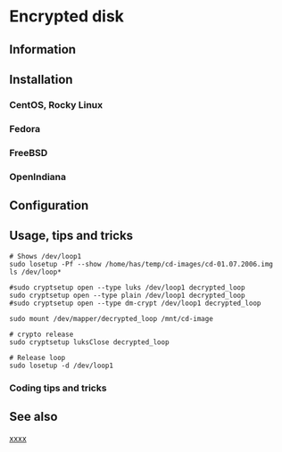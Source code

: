 # Encrypted disk

## Information

## Installation

### CentOS, Rocky Linux

### Fedora

### FreeBSD

### OpenIndiana

## Configuration

## Usage, tips and tricks

```shell
# Shows /dev/loop1
sudo losetup -Pf --show /home/has/temp/cd-images/cd-01.07.2006.img
ls /dev/loop*

#sudo cryptsetup open --type luks /dev/loop1 decrypted_loop
sudo cryptsetup open --type plain /dev/loop1 decrypted_loop
#sudo cryptsetup open --type dm-crypt /dev/loop1 decrypted_loop

sudo mount /dev/mapper/decrypted_loop /mnt/cd-image

# crypto release
sudo cryptsetup luksClose decrypted_loop

# Release loop
sudo losetup -d /dev/loop1
```

### Coding tips and tricks

## See also

[xxxx](http://yyyyy)
